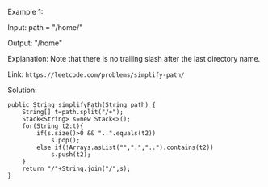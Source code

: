 Example 1:

Input: path = "/home/"

Output: "/home"

Explanation: Note that there is no trailing slash after the last directory name.

Link: `https://leetcode.com/problems/simplify-path/`

Solution: 


    public String simplifyPath(String path) {
        String[] t=path.split("/+");
        Stack<String> s=new Stack<>();
        for(String t2:t){
            if(s.size()>0 && "..".equals(t2))
                s.pop();
            else if(!Arrays.asList("",".","..").contains(t2))
                s.push(t2);
        }
        return "/"+String.join("/",s);
    }

